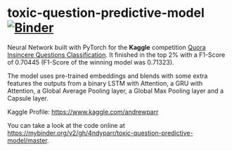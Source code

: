 # toxic-question-predictive-model [![Binder](https://mybinder.org/badge_logo.svg)](https://mybinder.org/v2/gh/4ndyparr/toxic-question-predictive-model/master)
Neural Network built with PyTorch for the **Kaggle** competition [Quora Insincere Questions Classification](https://www.kaggle.com/c/quora-insincere-questions-classification).
It finished in the top 2% with a F1-Score of 0.70445 (F1-Score of the winning model was 0.71323).

The model uses pre-trained embeddings and blends with some extra features the outputs
from a binary LSTM with Attention, a GRU with Attention, a Global Average Pooling layer, a Global
Max Pooling layer and a Capsule layer.

Kaggle Profile: https://www.kaggle.com/andrewparr

You can take a look at the code online at https://mybinder.org/v2/gh/4ndyparr/toxic-question-predictive-model/master.
